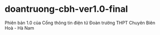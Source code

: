 # doantruong-cbh-ver1.0-final
 Phiên bản 1.0 của Cổng thông tin điện tử Đoàn trường THPT Chuyên Biên Hoà - Hà Nam
